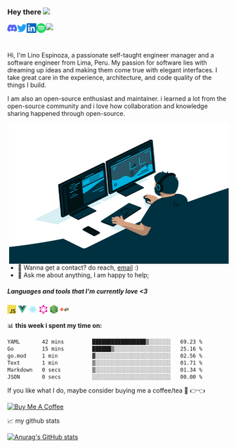### Hey there <img src="https://media.giphy.com/media/hvRJCLFzcasrR4ia7z/giphy.gif" width="25px">
<a href="https://discord.gg/wmc5vRFt">
  <img align="left" alt="Lino Espinoza's Discord" width="22px" src="https://raw.githubusercontent.com/cloudcatwannabe/cloudcatwannabe/main/assets/discord.svg" />
</a>
<a href="https://twitter.com/devcatwannabe">
  <img align="left" alt="Lino Espinoza | Twitter" width="22px" src="https://raw.githubusercontent.com/cloudcatwannabe/cloudcatwannabe/main/assets/twitter.svg" />
</a>
<a href="https://www.linkedin.com/in/linoespinoza/">
  <img align="left" alt="Lino Espinoza's LinkedIN" width="22px" src="https://raw.githubusercontent.com/cloudcatwannabe/cloudcatwannabe/main/assets/linkedin.svg" />
</a>
<a href="https://open.spotify.com/user/12122680295">
  <img align="left" alt="Lino Espinoza's Spotify" width="22px" src="https://raw.githubusercontent.com/cloudcatwannabe/cloudcatwannabe/main/assets/spotify.svg" />
</a>

![](https://visitor-badge.glitch.me/badge?page_id=cloudcatwannabe.cloudcatwannabe)

<br />

Hi, I'm Lino Espinoza, a passionate self-taught engineer manager and a software engineer from Lima, Peru. My passion for software lies with dreaming up ideas and making them come true with elegant interfaces. I take great care in the experience, architecture, and code quality of the things I build.

I am also an open-source enthusiast and maintainer. i learned a lot from the open-source community and i love how collaboration and knowledge sharing happened through open-source.


  <img align="right" alt="GIF" src="https://github.com/cloudcatwannabe/cloudcatwannabe/blob/main/code.gif?raw=true" width="500" height="320" />
  
- 💼  Wanna get a contact? do reach, [email](mailto:me@linoespinoza.ninja) :)
- 💬  Ask me about anything, I am happy to help;

##### Languages and tools that I'm currently love <3

<code><img height="20" src="https://raw.githubusercontent.com/github/explore/80688e429a7d4ef2fca1e82350fe8e3517d3494d/topics/javascript/javascript.png"></code>
<code><img height="20" src="https://raw.githubusercontent.com/github/explore/80688e429a7d4ef2fca1e82350fe8e3517d3494d/topics/vue/vue.png"></code>
<code><img height="20" src="https://raw.githubusercontent.com/github/explore/80688e429a7d4ef2fca1e82350fe8e3517d3494d/topics/react/react.png"></code>
<code><img height="20" src="https://raw.githubusercontent.com/github/explore/5c058a388828bb5fde0bcafd4bc867b5bb3f26f3/topics/graphql/graphql.png"></code>
<code><img height="20" src="https://raw.githubusercontent.com/github/explore/80688e429a7d4ef2fca1e82350fe8e3517d3494d/topics/nodejs/nodejs.png"></code>
<code><img height="20" src="https://raw.githubusercontent.com/github/explore/80688e429a7d4ef2fca1e82350fe8e3517d3494d/topics/git/git.png"></code>

📊 **this week i spent my time on:**
<!--START_SECTION:waka-->

```text
YAML       42 mins         █████████████████▒░░░░░░░   69.23 %
Go         15 mins         ██████▒░░░░░░░░░░░░░░░░░░   25.16 %
go.mod     1 min           ▓░░░░░░░░░░░░░░░░░░░░░░░░   02.56 %
Text       1 min           ▒░░░░░░░░░░░░░░░░░░░░░░░░   01.71 %
Markdown   0 secs          ▒░░░░░░░░░░░░░░░░░░░░░░░░   01.34 %
JSON       0 secs          ░░░░░░░░░░░░░░░░░░░░░░░░░   00.00 %
```

<!--END_SECTION:waka-->

If you like what I do, maybe consider buying me a coffee/tea 🥺 👉👈

<a href="https://www.buymeacoffee.com/linoespinoza" target="_blank"><img src="https://cdn.buymeacoffee.com/buttons/v2/default-red.png" alt="Buy Me A Coffee" width="150" ></a>

📈 my github stats

[![Anurag's GitHub stats](https://github-readme-stats.vercel.app/api?username=cloudcatwannabe)](https://github.com/cloudcatwannabe/github-readme-stats)






